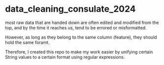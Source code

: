 # data_cleaning_consulate_2024

most raw data that are handed down are often edited and modified from the top, and by the time it reaches us, tend to be errored or misformatted. 

However, as long as they belong to the same column (feature), they should hold the same foramt. 

Therefore, I created this repo to make my work easier by unifying certain String values to a certain format using regular expressions.
